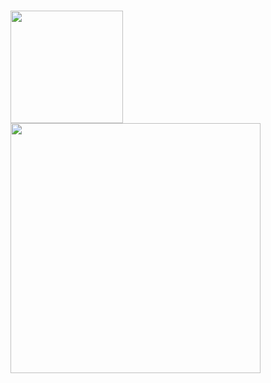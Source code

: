### 

<div>
  <a href="https://github.com/danielchactoura">
  <img height="180em" src="https://github-readme-stats.vercel.app/api?username=danielchactoura&show_icons=true&theme=material-palenight&include_all_commits=true&count_private=true"/>
  <!--<img height="180em" src="https://github-readme-stats.vercel.app/api/top-langs/?username=danielchactoura&layout=compact&langs_count=7&theme=material-palenight"/>-->
    <img src = "https://github-readme-streak-stats.herokuapp.com?user=danielchactoura&theme=material-palenight&hide_border=true" width = 400>
</div>
